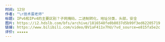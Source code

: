 ```yaml
---
时间: 12分
作者: "\r技术蛋老师"
标题: IPv6和IPv4的主要区别？子网掩码，二进制转化，地址分类，头部，安全
图片: https://i2.hdslb.com/bfs/archive/1816548fe0b8037d5b99f3ed62205719a8df515c.jpg@518w_290h_1c_!web-video-share-cover.webp
链接: https://www.bilibili.com/video/BV1aF411v7hU/?vd_source=e815fa5e2c428a98163e9d19be40ec58
评价: ★★★★★
---
```

